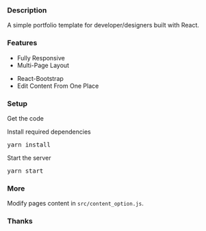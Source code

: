 ### Description

A simple portfolio template for developer/designers built with React.

### Features

- Fully Responsive
- Multi-Page Layout
<!-- - Contact Form With EmailJs -->
- React-Bootstrap
- Edit Content From One Place

### Setup

Get the code

<!-- <pre>git clone https://github.com/ubaimutl/react-portfolio.git</pre> -->

Install required dependencies

<pre>yarn install</pre>

Start the server

<pre>yarn start</pre>

### More

Modify pages content in `src/content_option.js`.

### Thanks

<!-- If you like this portfolio template don't forget give it a ⭐  -->

